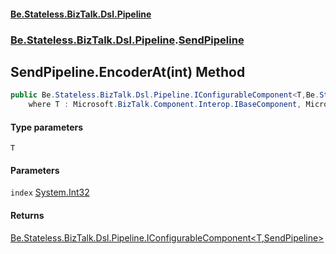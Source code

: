 #### [Be.Stateless.BizTalk.Dsl.Pipeline](README.md 'README')
### [Be.Stateless.BizTalk.Dsl.Pipeline](Be.Stateless.BizTalk.Dsl.Pipeline.md 'Be.Stateless.BizTalk.Dsl.Pipeline').[SendPipeline](SendPipeline.md 'Be.Stateless.BizTalk.Dsl.Pipeline.SendPipeline')

## SendPipeline.EncoderAt<T>(int) Method

```csharp
public Be.Stateless.BizTalk.Dsl.Pipeline.IConfigurableComponent<T,Be.Stateless.BizTalk.Dsl.Pipeline.SendPipeline> EncoderAt<T>(int index)
    where T : Microsoft.BizTalk.Component.Interop.IBaseComponent, Microsoft.BizTalk.Component.Interop.IPersistPropertyBag;
```
#### Type parameters

<a name='Be.Stateless.BizTalk.Dsl.Pipeline.SendPipeline.EncoderAt_T_(int).T'></a>

`T`
#### Parameters

<a name='Be.Stateless.BizTalk.Dsl.Pipeline.SendPipeline.EncoderAt_T_(int).index'></a>

`index` [System.Int32](https://docs.microsoft.com/en-us/dotnet/api/System.Int32 'System.Int32')

#### Returns
[Be.Stateless.BizTalk.Dsl.Pipeline.IConfigurableComponent&lt;](IConfigurableComponent_T,TScope_.md 'Be.Stateless.BizTalk.Dsl.Pipeline.IConfigurableComponent<T,TScope>')[T](SendPipeline.EncoderAt_T_(int).md#Be.Stateless.BizTalk.Dsl.Pipeline.SendPipeline.EncoderAt_T_(int).T 'Be.Stateless.BizTalk.Dsl.Pipeline.SendPipeline.EncoderAt<T>(int).T')[,](IConfigurableComponent_T,TScope_.md 'Be.Stateless.BizTalk.Dsl.Pipeline.IConfigurableComponent<T,TScope>')[SendPipeline](SendPipeline.md 'Be.Stateless.BizTalk.Dsl.Pipeline.SendPipeline')[&gt;](IConfigurableComponent_T,TScope_.md 'Be.Stateless.BizTalk.Dsl.Pipeline.IConfigurableComponent<T,TScope>')